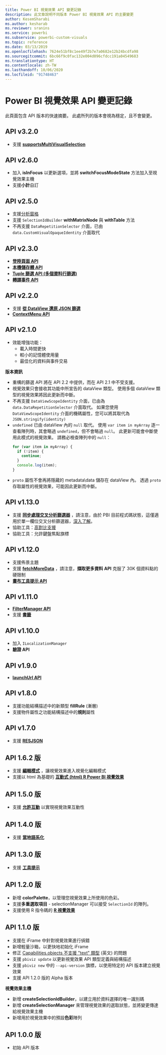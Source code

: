 ```yaml
---
title: Power BI 視覺效果 API 變更記錄
description: 此文章說明不同版本 Power BI 視覺效果 API 的主要變更
author: KesemSharabi
ms.author: kesharab
ms.reviewer: sranins
ms.service: powerbi
ms.subservice: powerbi-custom-visuals
ms.topic: reference
ms.date: 03/13/2019
ms.openlocfilehash: 7624e51bf8c1ee49f2b7e7a0682e12b24bcdfa98
ms.sourcegitcommit: 6bc66f9c0fac132e004d096cfdcc191a04549683
ms.translationtype: HT
ms.contentlocale: zh-TW
ms.lasthandoff: 10/06/2020
ms.locfileid: "91748463"
---
```

# <a name="power-bi-visuals-api-changelog"></a>Power BI 視覺效果 API 變更記錄
此頁面包含 API 版本的快速摘要。 此處所列的版本會視為穩定，且不會變更。

## <a name="api-v320"></a>API v3.2.0
  * 支援 **[supportsMultiVisualSelection](./supportsmultivisualselection-feature.md)**

## <a name="api-v260"></a>API v2.6.0
  * 加入 **isInFocus** 以更新選項，並將 **switchFocusModeState** 方法加入至視覺效果主機
  * 支援**小計**自訂

## <a name="api-v250"></a>API v2.5.0
  * 支援[分析窗格](./analytics-pane.md)
  * 支援 `SelectionIdBuilder` **withMatrixNode** 與 **withTable** 方法
  * 不再支援 `DataRepetitionSelector` 介面，已由 `data.CustomVisualOpaqueIdentity` 介面取代

## <a name="api-v230"></a>API v2.3.0
  * **[登陸頁面 API](./landing-page.md)**
  * **[本機儲存體 API](./local-storage.md)**
  * **[Tuple 篩選 API (多個資料行篩選)](./filter-api.md#the-tuple-filter-api-multi-column-filter)**
  * **[轉譯事件 API](./event-service.md#render-events-in-power-bi-visuals)**

## <a name="api-v220"></a>API v2.2.0
  * 支援 **[從 DataView 還原 JSON 篩選](./filter-api.md#restore-the-json-filter-from-the-data-view)**
  * **[ContextMenu API](./context-menu.md)**

## <a name="api-v210"></a>API v2.1.0
  * 效能增強功能：
    * 載入時間更快
    * 較小的記憶體使用量
    * 最佳化的資料與事件交易  

**版本資訊**
* 重構的篩選 API 將在 API 2.2 中提供，而在 API 2.1 中不受支援。
* 視覺效果只會接收其功能中所宣告的 dataView 類型。 使用多個 dataView 類型的視覺效果將因此更新而中斷。
* 不再支援 `DataViewScopeIdentity` 介面，已由為 `data.DataRepetitionSelector` 介面取代。 如果您使用 `DataViewScopeIdentity` 介面的機碼屬性，您可以將其取代為 `JSON.stringify(identity)`
* `undefined` 已由 dataView 內的 `null` 取代。 使用 `var item in myArray` 逐一查看陣列時，其會略過 `undefined`，但不會略過 `null`。 此更新可能會中斷使用此模式的視覺效果。 請務必檢查陣列中的 `null`：
   ```typescript
   for (var item in myArray) {
     if (!item) {
       continue;
     }
     console.log(item);
   }
   ```
* `proto` 屬性不會再將隱藏的 metadata\data 儲存在 dataView 內。 透過 `proto` 存取屬性的視覺效果，可能因此更新而中斷。

## <a name="api-v1130"></a>API v1.13.0
* 支援 **[同步處理交叉分析篩選器](./enable-sync-slicers.md)** ，請注意，由於 PBI 目前程式碼狀態，這僅適用於單一欄位交叉分析篩選器，[深入了解](../../visuals/power-bi-visualization-slicers.md)。
* 協助工具：[高對比支援](./high-contrast-support.md) 
* 協助工具：允許鍵盤焦點旗標

## <a name="api-v1120"></a>API v1.12.0
* 支援佈景主題
* 支援 **[fetchMoreData](./fetch-more-data.md)** ，請注意，**擷取更多資料 API** 克服了 30K 個資料點的硬限制
* **[畫布工具提示 API](./add-tooltips.md#add-report-page-tooltips)**

## <a name="api-v1110"></a>API v1.11.0
* **[FilterManager API](./filter-api.md)**
* 支援 **[書籤](./bookmarks-support.md)** 

## <a name="api-v1100"></a>API v1.10.0
* 加入 `ILocalizationManager`
* **驗證 API**

## <a name="api-v190"></a>API v1.9.0
* **[launchUrl API](./launch-url.md)**

## <a name="api-v180"></a>API v1.8.0
* 支援功能結構描述中的新類型 **fillRule** (漸層)
* 支援物件屬性之功能結構描述中的**規則**屬性

## <a name="api-v170"></a>API v1.7.0
* 支援 **[RESJSON](./localization.md#resource-file)**

## <a name="api-v162"></a>API 1.6.2 版
* 支援 **[編輯模式](./advanced-edit-mode.md)** ，讓視覺效果進入視覺化編輯模式
* 支援以 html 為基礎的 **[互動式 (html) R Power BI 視覺效果](https://github.com/Microsoft/PowerBI-visuals/blob/master/RVisualTutorial/CreateRHTML.md)**

## <a name="api-v150"></a>API 1.5.0 版
* 支援 **[允許互動](./visuals-interactions.md)** 以實現視覺效果互動性

## <a name="api-v140"></a>API 1.4.0 版
* 支援 **[當地語系化](./localization.md)**

## <a name="api-v130"></a>API 1.3.0 版
* 支援 **[工具提示](./add-tooltips.md)**

## <a name="api-v120"></a>API 1.2.0 版
* 新增 **colorPalette**，以管理您視覺效果上所使用的色彩。
* 支援**多重選取項目** - selectionManager 可以接受 `SelectionId` 的陣列。
* 支援使用 R 指令碼的 **[R 視覺效果](https://github.com/Microsoft/PowerBI-visuals/blob/master/RVisualTutorial/CreateRHTML.md)**

## <a name="api-v110"></a>API 1.1.0 版
* 支援在 iFrame 中針對視覺效果進行偵錯
* 新增輕量沙箱，以更快地初始化 iFrame
* 修正 [Capabilities.objects 不支援 "text" 類型](https://github.com/Microsoft/PowerBI-visuals-tools/issues/12) \(英文\) 的問題
* 支援 `pbiviz update` 以更新視覺效果 API 類型定義與結構描述
* 支援 `pbiviz new` 中的 `--api-version` 旗標，以使用特定的 API 版本建立視覺效果
* 支援 API 1.2.0 版的 Alpha 版本

**視覺效果主機**
* 新增 **createSelectionIdBuilder**，以建立用於資料選擇的唯一識別碼
* 新增 **createSelectionManager** 來管理視覺效果的選取狀態，並將變更傳達給視覺效果主機
* 新增用於視覺效果中的預設**色彩**陣列

## <a name="api-v100"></a>API 1.0.0 版
* 初始 API 版本